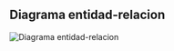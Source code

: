 ## Diagrama entidad-relacion

![Diagrama entidad-relacion](https://raw.githubusercontent.com/walthergv/UNPRG-PostgradoEnfermeria/main/screenshots/ModeloEntidadRelacion.jpg)
